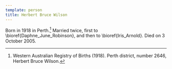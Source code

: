 ```yaml
---
template: person
title: Herbert Bruce Wilson
---
```


Born in 1918 in Perth.[^BruceWilsonBirth]
Married twice, first to \bioref{Daphne_June_Robinson}, and then to \bioref{Iris_Arnold}.
Died on 3 October 2005.

[^BruceWilsonBirth]: Western Australian Registry of Births (1918).
    Perth district, number 2646, Herbert Bruce Wilson.
